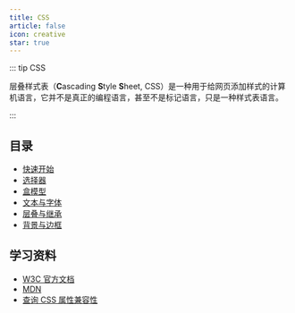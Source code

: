 ```yaml
---
title: CSS
article: false
icon: creative
star: true
---
```


::: tip CSS

层叠样式表（**C**ascading **S**tyle **S**heet, CSS）是一种用于给网页添加样式的计算机语言，它并不是真正的编程语言，甚至不是标记语言，只是一种样式表语言。

:::

## 目录

- [快速开始](001-quick-start.md)
- [选择器](002-selector.md)
- [盒模型](003-box-model.md)
- [文本与字体](004-text-font.md)
- [层叠与继承](005-cascade-inheritance.md)
- [背景与边框](006-background-border.md)

## 学习资料

- [W3C 官方文档](https://www.w3.org/TR/?tag=css)
- [MDN](https://developer.mozilla.org/zh-CN/docs/Web/CSS/Reference)
- [查询 CSS 属性兼容性](https://caniuse.com/)